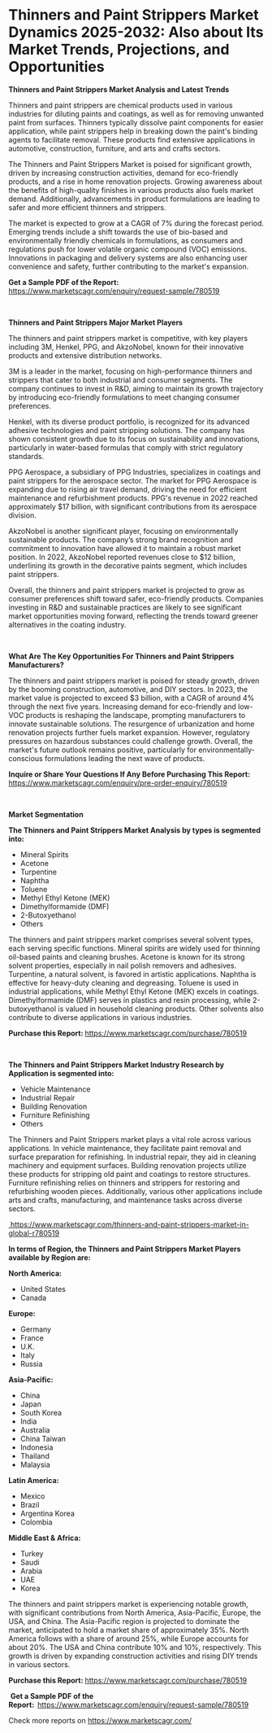 <p><h1>Thinners and Paint Strippers Market Dynamics 2025-2032: Also about Its Market Trends, Projections, and Opportunities</h1></p><p><strong>Thinners and Paint Strippers Market Analysis and Latest Trends</strong></p>
<p><p>Thinners and paint strippers are chemical products used in various industries for diluting paints and coatings, as well as for removing unwanted paint from surfaces. Thinners typically dissolve paint components for easier application, while paint strippers help in breaking down the paint's binding agents to facilitate removal. These products find extensive applications in automotive, construction, furniture, and arts and crafts sectors.</p><p>The Thinners and Paint Strippers Market is poised for significant growth, driven by increasing construction activities, demand for eco-friendly products, and a rise in home renovation projects. Growing awareness about the benefits of high-quality finishes in various products also fuels market demand. Additionally, advancements in product formulations are leading to safer and more efficient thinners and strippers.</p><p>The market is expected to grow at a CAGR of 7% during the forecast period. Emerging trends include a shift towards the use of bio-based and environmentally friendly chemicals in formulations, as consumers and regulations push for lower volatile organic compound (VOC) emissions. Innovations in packaging and delivery systems are also enhancing user convenience and safety, further contributing to the market's expansion.</p></p>
<p><strong>Get a Sample PDF of the Report:&nbsp;</strong> <a href="https://www.marketscagr.com/enquiry/request-sample/780519?utm_campaign=3019&utm_medium=2&utm_source=Github&utm_content=ia&utm_term=26032025&utm_id=thinners-and-paint-strippers">https://www.marketscagr.com/enquiry/request-sample/780519</a></p>
<p>&nbsp;</p>
<p><strong>Thinners and Paint Strippers Major Market Players</strong></p>
<p><p>The thinners and paint strippers market is competitive, with key players including 3M, Henkel, PPG, and AkzoNobel, known for their innovative products and extensive distribution networks. </p><p>3M is a leader in the market, focusing on high-performance thinners and strippers that cater to both industrial and consumer segments. The company continues to invest in R&D, aiming to maintain its growth trajectory by introducing eco-friendly formulations to meet changing consumer preferences.</p><p>Henkel, with its diverse product portfolio, is recognized for its advanced adhesive technologies and paint stripping solutions. The company has shown consistent growth due to its focus on sustainability and innovations, particularly in water-based formulas that comply with strict regulatory standards.</p><p>PPG Aerospace, a subsidiary of PPG Industries, specializes in coatings and paint strippers for the aerospace sector. The market for PPG Aerospace is expanding due to rising air travel demand, driving the need for efficient maintenance and refurbishment products. PPG's revenue in 2022 reached approximately $17 billion, with significant contributions from its aerospace division.</p><p>AkzoNobel is another significant player, focusing on environmentally sustainable products. The company’s strong brand recognition and commitment to innovation have allowed it to maintain a robust market position. In 2022, AkzoNobel reported revenues close to $12 billion, underlining its growth in the decorative paints segment, which includes paint strippers.</p><p>Overall, the thinners and paint strippers market is projected to grow as consumer preferences shift toward safer, eco-friendly products. Companies investing in R&D and sustainable practices are likely to see significant market opportunities moving forward, reflecting the trends toward greener alternatives in the coating industry.</p></p>
<p>&nbsp;</p>
<p><strong>What Are The Key Opportunities For Thinners and Paint Strippers Manufacturers?</strong></p>
<p><p>The thinners and paint strippers market is poised for steady growth, driven by the booming construction, automotive, and DIY sectors. In 2023, the market value is projected to exceed $3 billion, with a CAGR of around 4% through the next five years. Increasing demand for eco-friendly and low-VOC products is reshaping the landscape, prompting manufacturers to innovate sustainable solutions. The resurgence of urbanization and home renovation projects further fuels market expansion. However, regulatory pressures on hazardous substances could challenge growth. Overall, the market's future outlook remains positive, particularly for environmentally-conscious formulations leading the next wave of products.</p></p>
<p><strong>Inquire or Share Your Questions If Any Before Purchasing This Report:</strong> <a href="https://www.marketscagr.com/enquiry/pre-order-enquiry/780519?utm_campaign=3019&utm_medium=2&utm_source=Github&utm_content=ia&utm_term=26032025&utm_id=thinners-and-paint-strippers">https://www.marketscagr.com/enquiry/pre-order-enquiry/780519</a></p>
<p>&nbsp;</p>
<p><strong>Market Segmentation</strong></p>
<p><strong>The Thinners and Paint Strippers Market Analysis by types is segmented into:</strong></p>
<p><ul><li>Mineral Spirits</li><li>Acetone</li><li>Turpentine</li><li>Naphtha</li><li>Toluene</li><li>Methyl Ethyl Ketone (MEK)</li><li>Dimethylformamide (DMF)</li><li>2-Butoxyethanol</li><li>Others</li></ul></p>
<p><p>The thinners and paint strippers market comprises several solvent types, each serving specific functions. Mineral spirits are widely used for thinning oil-based paints and cleaning brushes. Acetone is known for its strong solvent properties, especially in nail polish removers and adhesives. Turpentine, a natural solvent, is favored in artistic applications. Naphtha is effective for heavy-duty cleaning and degreasing. Toluene is used in industrial applications, while Methyl Ethyl Ketone (MEK) excels in coatings. Dimethylformamide (DMF) serves in plastics and resin processing, while 2-butoxyethanol is valued in household cleaning products. Other solvents also contribute to diverse applications in various industries.</p></p>
<p><strong>Purchase this Report:&nbsp;</strong><a href="https://www.marketscagr.com/purchase/780519?utm_campaign=3019&utm_medium=2&utm_source=Github&utm_content=ia&utm_term=26032025&utm_id=thinners-and-paint-strippers">https://www.marketscagr.com/purchase/780519</a></p>
<p>&nbsp;</p>
<p><strong>The Thinners and Paint Strippers Market Industry Research by Application is segmented into:</strong></p>
<p><ul><li>Vehicle Maintenance</li><li>Industrial Repair</li><li>Building Renovation</li><li>Furniture Refinishing</li><li>Others</li></ul></p>
<p><p>The Thinners and Paint Strippers market plays a vital role across various applications. In vehicle maintenance, they facilitate paint removal and surface preparation for refinishing. In industrial repair, they aid in cleaning machinery and equipment surfaces. Building renovation projects utilize these products for stripping old paint and coatings to restore structures. Furniture refinishing relies on thinners and strippers for restoring and refurbishing wooden pieces. Additionally, various other applications include arts and crafts, manufacturing, and maintenance tasks across diverse sectors.</p></p>
<p><a href="https://www.marketscagr.com/thinners-and-paint-strippers-market-in-global-r780519?utm_campaign=3019&utm_medium=2&utm_source=Github&utm_content=ia&utm_term=26032025&utm_id=thinners-and-paint-strippers">&nbsp;https://www.marketscagr.com/thinners-and-paint-strippers-market-in-global-r780519</a></p>
<p><strong>In terms of Region, the Thinners and Paint Strippers Market Players available by Region are:</strong></p>
<p>
    <p> <strong> North America: </strong>
        <ul>
            <li>United States</li>
            <li>Canada</li>
        </ul>
        </p> 
    <p> <strong> Europe: </strong>
        <ul>
            <li>Germany</li>
            <li>France</li>
            <li>U.K.</li>
            <li>Italy</li>
            <li>Russia</li>
        </ul>
        </p> 
    <p> <strong> Asia-Pacific: </strong>
        <ul>
            <li>China</li>
            <li>Japan</li>
            <li>South Korea</li>
            <li>India</li>
            <li>Australia</li>
            <li>China Taiwan</li>
            <li>Indonesia</li>
            <li>Thailand</li>
            <li>Malaysia</li>
        </ul>
        </p> 
    <p> <strong> Latin America: </strong>
        <ul>
            <li>Mexico</li>
            <li>Brazil</li>
            <li>Argentina Korea</li>
            <li>Colombia</li>
        </ul>
        </p> 
    <p> <strong> Middle East & Africa: </strong>
        <ul>
            <li>Turkey</li>
            <li>Saudi</li>
            <li>Arabia</li>
            <li>UAE</li>
            <li>Korea</li>
        </ul>
    </p>
    </p>
<p><p>The thinners and paint strippers market is experiencing notable growth, with significant contributions from North America, Asia-Pacific, Europe, the USA, and China. The Asia-Pacific region is projected to dominate the market, anticipated to hold a market share of approximately 35%. North America follows with a share of around 25%, while Europe accounts for about 20%. The USA and China contribute 10% and 10%, respectively. This growth is driven by expanding construction activities and rising DIY trends in various sectors.</p></p>
<p><strong>Purchase this Report: </strong><a href="https://www.marketscagr.com/purchase/780519?utm_campaign=3019&utm_medium=2&utm_source=Github&utm_content=ia&utm_term=26032025&utm_id=thinners-and-paint-strippers">https://www.marketscagr.com/purchase/780519</a></p>
<p>&nbsp;<strong>Get a Sample PDF of the Report:&nbsp;&nbsp;</strong><a href="https://www.marketscagr.com/enquiry/request-sample/780519?utm_campaign=3019&utm_medium=2&utm_source=Github&utm_content=ia&utm_term=26032025&utm_id=thinners-and-paint-strippers">https://www.marketscagr.com/enquiry/request-sample/780519</a></p>
<p><strong></strong></p>
<p>Check more reports on <a href="https://www.marketscagr.com/?utm_campaign=3019&utm_medium=2&utm_source=Github&utm_content=ia&utm_term=26032025&utm_id=thinners-and-paint-strippers">https://www.marketscagr.com/</a></p>